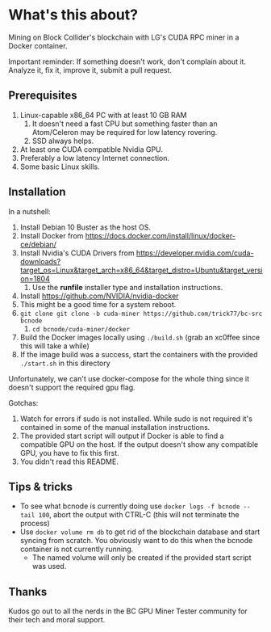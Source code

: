 # What's this about?

Mining on Block Collider's blockchain with LG's CUDA RPC miner in a Docker container.

Important reminder: If something doesn't work, don't complain about it. Analyze it, fix it, improve it, submit a pull request.

## Prerequisites
1. Linux-capable x86_64 PC with at least 10 GB RAM
    1. It doesn't need a fast CPU but something faster than an Atom/Celeron may be required for low latency rovering.
    1. SSD always helps.
1. At least one CUDA compatible Nvidia GPU.
1. Preferably a low latency Internet connection.
1. Some basic Linux skills.

## Installation
In a nutshell:
1. Install Debian 10 Buster as the host OS.
1. Install Docker from https://docs.docker.com/install/linux/docker-ce/debian/
1. Install Nvidia's CUDA Drivers from https://developer.nvidia.com/cuda-downloads?target_os=Linux&target_arch=x86_64&target_distro=Ubuntu&target_version=1804 
    1. Use the **runfile** installer type and installation instructions.
1. Install https://github.com/NVIDIA/nvidia-docker
1. This might be a good time for a system reboot.
1. ```git clone git clone -b cuda-miner https://github.com/trick77/bc-src bcnode```
    1. ```cd bcnode/cuda-miner/docker```
1. Build the Docker images locally using ```./build.sh``` (grab an xc0ffee since this will take a while)
1. If the image build was a success, start the containers with the provided ```./start.sh``` in this directory

Unfortunately, we can't use docker-compose for the whole thing since it doesn't support the required gpu flag.

Gotchas:
1. Watch for errors if sudo is not installed. While sudo is not required it's contained in some of the manual installation instructions.
3. The provided start script will output if Docker is able to find a compatible GPU on the host. If the output doesn't show any compatible GPU, you have to fix this first.
4. You didn't read this README.

## Tips & tricks
* To see what bcnode is currently doing use ```docker logs -f bcnode --tail 100```, abort the output with CTRL-C (this will not terminate the process)
* Use ```docker volume rm db``` to get rid of the blockchain database and start syncing from scratch. You obviously want to do this when the bcnode container is not currently running.
    * The named volume will only be created if the provided start script was used.

## Thanks

Kudos go out to all the nerds in the BC GPU Miner Tester community for their tech and moral support.
